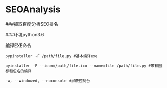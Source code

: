 # SEOAnalysis

###抓取百度分析SEO排名

###环境python3.6

编译EXE命令
```
pypinstaller -F /path/file.py #基本编译exe

pyinstaller -F --icon=/path/file.ico --name=file /path/file.py #带有图标和包名的编译

-w, --windowed, --noconsole #屏蔽控制台


```

